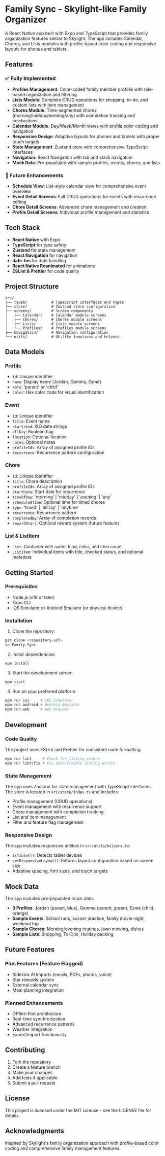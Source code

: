 # Family Sync - Skylight-like Family Organizer

A React Native app built with Expo and TypeScript that provides family organization features similar to Skylight. The app includes Calendar, Chores, and Lists modules with profile-based color coding and responsive layouts for phones and tablets.

## Features

### ✅ Fully Implemented
- **Profiles Management**: Color-coded family member profiles with role-based organization and filtering
- **Lists Module**: Complete CRUD operations for shopping, to-do, and custom lists with item management
- **Chores Module**: Time-segmented chores (morning/midday/evening/any) with completion tracking and celebrations
- **Calendar Module**: Day/Week/Month views with profile color coding and navigation
- **Responsive Design**: Adaptive layouts for phones and tablets with proper touch targets
- **State Management**: Zustand store with comprehensive TypeScript interfaces
- **Navigation**: React Navigation with tab and stack navigation
- **Mock Data**: Pre-populated with sample profiles, events, chores, and lists

### 🚧 Future Enhancements
- **Schedule View**: List-style calendar view for comprehensive event overview
- **Event Detail Screens**: Full CRUD operations for events with recurrence editing
- **Chore Detail Screens**: Advanced chore management and creation
- **Profile Detail Screens**: Individual profile management and statistics

## Tech Stack

- **React Native** with Expo
- **TypeScript** for type safety
- **Zustand** for state management
- **React Navigation** for navigation
- **date-fns** for date handling
- **React Native Reanimated** for animations
- **ESLint & Prettier** for code quality

## Project Structure

```
src/
├── types/           # TypeScript interfaces and types
├── store/           # Zustand store configuration
├── screens/         # Screen components
│   ├── Calendar/    # Calendar module screens
│   ├── Chores/      # Chores module screens
│   ├── Lists/       # Lists module screens
│   └── Profiles/    # Profiles module screens
├── navigation/      # Navigation configuration
└── utils/           # Utility functions and helpers
```

## Data Models

### Profile
- `id`: Unique identifier
- `name`: Display name (Jordan, Gemma, Esmé)
- `role`: 'parent' or 'child'
- `color`: Hex color code for visual identification

### Event
- `id`: Unique identifier
- `title`: Event name
- `start/end`: ISO date strings
- `allDay`: Boolean flag
- `location`: Optional location
- `notes`: Optional notes
- `profileIds`: Array of assigned profile IDs
- `recurrence`: Recurrence pattern configuration

### Chore
- `id`: Unique identifier
- `title`: Chore description
- `profileIds`: Array of assigned profile IDs
- `startDate`: Start date for recurrence
- `timeOfDay`: 'morning' | 'midday' | 'evening' | 'any'
- `scheduledTime`: Optional time for timed chores
- `type`: 'timed' | 'allDay' | 'anytime'
- `recurrence`: Recurrence pattern
- `completedBy`: Array of completion records
- `rewardStars`: Optional reward system (future feature)

### List & ListItem
- `List`: Container with name, kind, color, and item count
- `ListItem`: Individual items with title, checked status, and optional metadata

## Getting Started

### Prerequisites
- Node.js (v16 or later)
- Expo CLI
- iOS Simulator or Android Emulator (or physical device)

### Installation

1. Clone the repository:
```bash
git clone <repository-url>
cd Family-Sync
```

2. Install dependencies:
```bash
npm install
```

3. Start the development server:
```bash
npm start
```

4. Run on your preferred platform:
```bash
npm run ios     # iOS Simulator
npm run android # Android Emulator
npm run web     # Web browser
```

## Development

### Code Quality
The project uses ESLint and Prettier for consistent code formatting:

```bash
npm run lint     # Check for linting errors
npm run lint:fix # Fix auto-fixable linting errors
```

### State Management
The app uses Zustand for state management with TypeScript interfaces. The store is located in `src/store/index.ts` and includes:

- Profile management (CRUD operations)
- Event management with recurrence support
- Chore management with completion tracking
- List and item management
- Filter and feature flag management

### Responsive Design
The app includes responsive utilities in `src/utils/helpers.ts`:

- `isTablet()`: Detects tablet devices
- `getResponsiveLayout()`: Returns layout configuration based on screen size
- Adaptive spacing, font sizes, and touch targets

## Mock Data

The app includes pre-populated mock data:

- **3 Profiles**: Jordan (parent, blue), Gemma (parent, green), Esmé (child, orange)
- **Sample Events**: School runs, soccer practice, family movie night, weekend trip
- **Sample Chores**: Morning/evening routines, lawn mowing, dishes
- **Sample Lists**: Shopping, To-Dos, Holiday packing

## Future Features

### Plus Features (Feature Flagged)
- Sidekick AI imports (emails, PDFs, photos, voice)
- Star rewards system
- External calendar sync
- Meal planning integration

### Planned Enhancements
- Offline-first architecture
- Real-time synchronization
- Advanced recurrence patterns
- Weather integration
- Export/import functionality

## Contributing

1. Fork the repository
2. Create a feature branch
3. Make your changes
4. Add tests if applicable
5. Submit a pull request

## License

This project is licensed under the MIT License - see the LICENSE file for details.

## Acknowledgments

Inspired by Skylight's family organization approach with profile-based color coding and comprehensive family management features.
